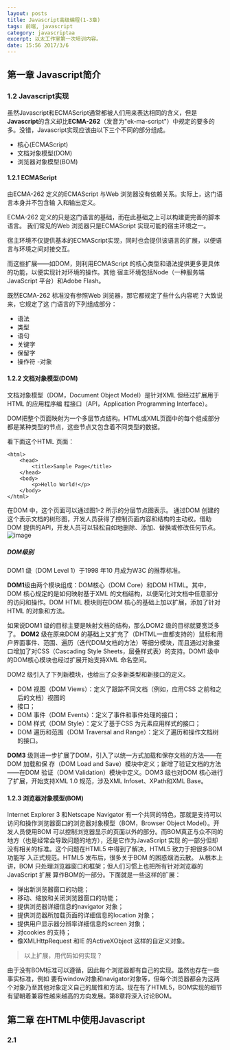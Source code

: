 ```yaml
---
layout: posts
title: Javascript高级编程(1-3章)
tags: 前端, javascript
category: javascriptaa
excerpt: 以太工作室第一次培训内容。
date: 15:56 2017/3/6
---
```

## 第一章 Javascript简介
### 1.2 Javascript实现
虽然Javascript和ECMAScript通常都被人们用来表达相同的含义，但是**Javascript**的含义却比**ECMA-262**（发音为"ek-ma-script"）中规定的要多的多。没错，Javascript实现应该由以下三个不同的部分组成。
- 核心(ECMAScript)
- 文档对象模型(DOM)
- 浏览器对象模型(BOM)


#### 1.2.1 ECMAScript

由ECMA-262 定义的ECMAScript 与Web 浏览器没有依赖关系。实际上，这门语言本身并不包含输
入和输出定义。

ECMA-262 定义的只是这门语言的基础，而在此基础之上可以构建更完善的脚本语言。
我们常见的Web 浏览器只是ECMAScript 实现可能的宿主环境之一。

宿主环境不仅提供基本的ECMAScript实现，同时也会提供该语言的扩展，以便语言与环境之间对接交互。


而这些扩展——如DOM，则利用ECMAScript 的核心类型和语法提供更多更具体的功能，以便实现针对环境的操作。其他
宿主环境包括Node（一种服务端JavaScript 平台）和Adobe Flash。

既然ECMA-262 标准没有参照Web 浏览器，那它都规定了些什么内容呢？大致说来，它规定了这
门语言的下列组成部分：
- 语法
- 类型
- 语句
- 关键字
- 保留字
- 操作符
-对象

#### 1.2.2 文档对象模型(DOM)

文档对象模型（DOM，Document Object Model）是针对XML 但经过扩展用于HTML 的应用程序编
程接口（API，Application Programming Interface）。

DOM把整个页面映射为一个多层节点结构。HTML或XML页面中的每个组成部分都是某种类型的节点，这些节点又包含着不同类型的数据。

看下面这个HTML 页面：

```
<html>
    <head>
        <title>Sample Page</title>
    </head>
    <body>
        <p>Hello World!</p>
    </body>
</html>
```

在DOM 中，这个页面可以通过图1-2 所示的分层节点图表示。
通过DOM 创建的这个表示文档的树形图，开发人员获得了控制页面内容和结构的主动权。借助
DOM 提供的API，开发人员可以轻松自如地删除、添加、替换或修改任何节点。
![image](E:\YoudaoImg\dom.png)
##### DOM级别

DOM1 级（DOM Level 1）于1998 年10 月成为W3C 的推荐标准。

**DOM1**级由两个模块组成：DOM核心（DOM Core）和DOM HTML。其中，DOM 核心规定的是如何映射基于XML 的文档结构，以便简化对文档中任意部分的访问和操作。DOM HTML 模块则在DOM 核心的基础上加以扩展，添加了针对HTML 的对象和方法。



如果说DOM1 级的目标主要是映射文档的结构，那么DOM2 级的目标就要宽泛多了。
**DOM2** 级在原来DOM 的基础上又扩充了（DHTML一直都支持的）鼠标和用户界面事件、范围、遍历（迭代DOM文档的方法）等细分模块，而且通过对象接口增加了对CSS（Cascading Style Sheets，层叠样式表）的支持。DOM1 级中的DOM核心模块也经过扩展开始支持XML 命名空间。

  DOM2 级引入了下列新模块，也给出了众多新类型和新接口的定义。
- DOM 视图（DOM Views）：定义了跟踪不同文档（例如，应用CSS 之前和之后的文档）视图的
- 接口；
- DOM 事件（DOM Events）：定义了事件和事件处理的接口；
- DOM 样式（DOM Style）：定义了基于CSS 为元素应用样式的接口；
- DOM 遍历和范围（DOM Traversal and Range）：定义了遍历和操作文档树的接口。

**DOM3** 级则进一步扩展了DOM，引入了以统一方式加载和保存文档的方法——在DOM 加载和保
存（DOM Load and Save）模块中定义；新增了验证文档的方法——在DOM 验证（DOM Validation）模块中定义。DOM3 级也对DOM 核心进行了扩展，开始支持XML 1.0 规范，涉及XML Infoset、XPath和XML Base。

#### 1.2.3 浏览器对象模型(BOM)
Internet Explorer 3 和Netscape Navigator 有一个共同的特色，那就是支持可以访问和操作浏览器窗口的浏览器对象模型（BOM，Browser Object Model）。开发人员使用BOM 可以控制浏览器显示的页面以外的部分。而BOM真正与众不同的地方（也是经常会导致问题的地方），还是它作为JavaScript 实现
的一部分但却没有相关的标准。这个问题在HTML5 中得到了解决，HTML5 致力于把很多BOM 功能写
入正式规范。HTML5 发布后，很多关于BOM 的困惑烟消云散。
从根本上讲，BOM 只处理浏览器窗口和框架；但人们习惯上也把所有针对浏览器的JavaScript 扩展
算作BOM的一部分。下面就是一些这样的扩展：
- 弹出新浏览器窗口的功能；
- 移动、缩放和关闭浏览器窗口的功能；
- 提供浏览器详细信息的navigator 对象；
- 提供浏览器所加载页面的详细信息的location 对象；
- 提供用户显示器分辨率详细信息的screen 对象；
- 对cookies 的支持；
- 像XMLHttpRequest 和IE 的ActiveXObject 这样的自定义对象。

> 以上扩展，用代码如何实现？

由于没有BOM标准可以遵循，因此每个浏览器都有自己的实现。虽然也存在一些事实标准，例如
要有window对象和navigator对象等，但每个浏览器都会为这两个对象乃至其他对象定义自己的属性和方法。现在有了HTML5，BOM实现的细节有望朝着兼容性越来越高的方向发展。第8章将深入讨论BOM。

## 第二章 在HTML中使用Javascript
### 2.1 <script>元素
向HTML 页面中插入JavaScript 的主要方法，就是使用script元素。这个元素由Netscape创造
并在Netscape Navigator 2 中首先实现。后来，这个元素被加入到正式的HTML 规范中。HTML 4.01 为<script>定义了下列6 个属性。

- async：可选。表示应该立即下载脚本，但不应妨碍页面中的其他操作，比如下载其他资源或等待加载其他脚本。只对外部脚本文件有效。
- charset：可选。表示通过src 属性指定的代码的字符集。由于大多数浏览器会忽略它的值，因此这个属性很少有人用。
- defer：可选。表示脚本可以延迟到文档完全被解析和显示之后再执行。只对外部脚本文件有效。IE7 及更早版本对嵌入脚本也支持这个属性。
- language：已废弃。原来用于表示编写代码使用的脚本语言（如JavaScript、JavaScript1.2或VBScript）。大多数浏览器会忽略这个属性，因此也没有必要再用了。
- src：可选。表示包含要执行代码的外部文件。
- type：可选。可以看成是language的替代属性；表示编写代码使用的脚本语言的内容类型（也称为MIME 类型）。虽然text/javascript和text/ecmascript都已经不被推荐使用，但人们一直以来使用的都还是text/javascript。


## 第三章 基本概念
### 3.1 语法
ECMAScript 的语法大量借鉴了C 及其他类C 语言（如Java 和Perl）的语法。因此，熟悉这些语言
的开发人员在接受ECMAScript 更加宽松的语法时，一定会有一种轻松自在的感觉。
#### 3.1.1 区分大小写
要理解的第一个概念就是ECMAScript 中的一切（变量、函数名和操作符）都区分大小写。这也就
意味着，变量名test 和变量名Test 分别表示两个不同的变量，而函数名不能使用typeof，因为它
是一个关键字（3.2 节介绍关键字），但typeOf 则完全可以是一个有效的函数名。
#### 3.1.2 标识符
所谓标识符，就是指变量、函数、属性的名字，或者函数的参数。标识符可以是按照下列格式规则
组合起来的一或多个字符：
- 第一个字符必须是一个字母、下划线（_）或一个美元符号（$）；
- 其他字符可以是字母、下划线、美元符号或数字。

标识符中的字母也可以包含扩展的ASCII 或Unicode 字母字符（如À和Æ），但我们不推荐这样做。
按照惯例，ECMAScript 标识符采用驼峰大小写格式，也就是第一个字母小写，剩下的每个单词的
首字母大写，例如：
- firstSecond
- myCar
- doSomethingImportant

虽然没有谁强制要求必须采用这种格式，但为了与ECMAScript 内置的函数和对象命名格式保持一
致，可以将其当作一种最佳实践。
#### 3.1.3 注释
ECMAScript 使用C 风格的注释，包括单行注释和块级注释。单行注释以两个斜杠开头，如下所示：

```
// 单行注释
```
块级注释以一个斜杠和一个星号（/*）开头，以一个星号和一个斜杠（*/）结尾，如下所示：

```
/*
* 这是一个多行
* （块级）注释
*/
```

#### 3.1.4 严格模式
ECMAScript 5 引入了严格模式（strict mode）的概念。严格模式是为JavaScript定义了一种不同的解析与执行模型。在严格模式下，ECMAScript 3中的一些不确定的行为将得到处理，而且对某些不安全的操作也会抛出错误。要在整个脚本中启用严格模式，可以在顶部添加如下代码：

```
"use strict";
```

#### 3.1.4 语句
ECMAScript 中的语句以一个分号结尾；如果省略分号，则由解析器确定语句的结尾，如下例所示：

```
var sum = a + b // 即使没有分号也是有效的语句——不推荐
var diff = a - b; // 有效的语句——推荐
```
虽然语句结尾的分号不是必需的，但我们建议任何时候都不要省略它。因为加上这个分号可以避免
很多错误（例如不完整的输入），开发人员也可以放心地通过删除多余的空格来压缩ECMAScript 代码（代
码行结尾处没有分号会导致压缩错误）。另外，加上分号也会在某些情况下增进代码的性能，因为这样
解析器就不必再花时间推测应该在哪里插入分号了

### 3.2 关键字和保留字


| break        | do      |  instanceof  | typeof |
|:------------:|:-------:|:------------:|:------:|
| case         | else    | new          | var    |
| catch        | finally | return       | void   |
| continue     | for     | switch       | while  |
| debugger     | function| this         | with   |
| default      | if      | throw        | delete |
| in           | try

### 3.3 变量
ECMAScript 的变量是松散类型的，所谓松散类型就是可以用来保存任何类型的数据。换句话说，
每个变量仅仅是一个用于保存值的占位符而已。定义变量时要使用var 操作符（注意var 是一个关键
字），后跟变量名（即一个标识符），如下所示：

```
var message;
```

这行代码定义了一个名为message 的变量，该变量可以用来保存任何值（像这样未经过初始化的
变量，会保存一个特殊的值——undefined，相关内容将在3.4 节讨论）。ECMAScript 也支持直接初始
化变量，因此在定义变量的同时就可以设置变量的值，如下所示：
var message = "hi";
在此，变量message 中保存了一个字符串值"hi"。像这样初始化变量并不会把它标记为字符串类型；
初始化的过程就是给变量赋一个值那么简单。因此，可以在修改变量值的同时修改值的类型，如下所示：

```
var message = "hi";
message = 100; // 有效，但不推荐
```

在这个例子中，变量message 一开始保存了一个字符串值"hi"，然后该值又被一个数字值100 取
代。虽然我们不建议修改变量所保存值的类型，但这种操作在ECMAScript 中完全有效。
有一点必须注意，即用var 操作符定义的变量将成为定义该变量的作用域中的局部变量。也就是说，
如果在函数中使用var 定义一个变量，那么这个变量在函数退出后就会被销毁，例如：

```
function test(){
var message = "hi"; // 局部变量
}
test();
alert(message); // 错误！
```
这里，变量message 是在函数中使用var 定义的。当函数被调用时，就会创建该变量并为其赋值。
而在此之后，这个变量又会立即被销毁，因此例子中的下一行代码就会导致错误。不过，可以像下面这样省略var 操作符，从而创建一个全局变量：

```
function test(){
message = "hi"; // 全局变量
}
test();
alert(message); // "hi"
```
这个例子省略了var 操作符，因而message 就成了全局变量。这样，只要调用过一次test()函
数，这个变量就有了定义，就可以在函数外部的任何地方被访问到。

> 思考一下，这是为什么呢？

### 3.4 数据类型
ECMAScript 中有5 种简单数据类型（也称为基本数据类型）：Undefined、Null、Boolean、Number
和String。

还有1 种复杂数据类型——Object，Object 本质上是由一组无序的名值对组成的。

ECMAScript不支持任何创建自定义类型的机制，而所有值最终都将是上述6 种数据类型之一。乍一看，好像只有6种数据类型不足以表示所有数据；但是，由于ECMAScript 数据类型具有动态性，因此的确没有再定义其他数据类型的必要了。

#### 3.4.1 typeof操作符

鉴于ECMAScript 是松散类型的，因此需要有一种手段来检测给定变量的数据类型——typeof 就
是负责提供这方面信息的操作符。对一个值使用typeof 操作符可能返回下列某个字符串：
- "undefined"——如果这个值未定义；
- "boolean"——如果这个值是布尔值；
- "string"——如果这个值是字符串；
- "number"——如果这个值是数值；
- "object"——如果这个值是对象或null；
- "function"——如果这个值是函数。

> 有些时候，typeof 操作符会返回一些令人迷惑但技术上却正确的值。比如，调用typeof null会返回"object"，因为特殊值null 被认为是一个空的对象引用。Safari 5 及之前版本、Chrome 7 及之前版本在对正则表达式调用typeof操作符时会返回"function"，而其他浏览器在这种情况下会返回"object"。

#### 3.4.2 Undefined类型
Undefined 类型只有一个值，即特殊的undefined。在使用var 声明变量但未对其加以初始化时，
这个变量的值就是undefined，例如：

```
var message;
alert(message == undefined); //true
```
这个例子只声明了变量message，但未对其进行初始化。比较这个变量与undefined 字面量，结
果表明它们是相等的。这个例子与下面的例子是等价的：

```
var message = undefined;
alert(message == undefined); //true
```
这个例子使用undefined 值显式初始化了变量message。但我们没有必要这么做，因为未经初始
化的值默认就会取得undefined 值。
> 一般而言，不存在需要显式地把一个变量设置为undefined 值的情况。字面值
undefined 的主要目的是用于比较，而ECMA-262 第3 版之前的版本中并没有规定
这个值。第3 版引入这个值是为了正式区分空对象指针与未经初始化的变量。

不过，包含undefined 值的变量与尚未定义的变量还是不一样的。看看下面这个例子：

```
var message; // 这个变量声明之后默认取得了undefined 值
// 下面这个变量并没有声明
// var age
alert(message); // "undefined"
alert(age); // 产生错误
```
运行以上代码，第一个警告框会显示变量message的值，即"undefined"。而第二个警告框——
由于传递给alert()函数的是尚未声明的变量age——则会导致一个错误。对于尚未声明过的变量，只能执行一项操作，即使用typeof 操作符检测其数据类型（对未经声明的变量调用delete 不会导致错误，但这样做没什么实际意义，而且在严格模式下确实会导致错误）。

然而，令人困惑的是：对未初始化的变量执行typeof 操作符会返回undefined 值，而对未声明
的变量执行typeof 操作符同样也会返回undefined 值。来看下面的例子：

```
var message; // 这个变量声明之后默认取得了undefined 值
// 下面这个变量并没有声明
// var age
alert(typeof message); // "undefined"
alert(typeof age); // "undefined"
```

> 即便未初始化的变量会自动被赋予undefined 值，但显式地初始化变量依然是
明智的选择。如果能够做到这一点，那么当typeof 操作符返回"undefined"值时，
我们就知道被检测的变量还没有被声明，而不是尚未初始化。

#### 3.4.3 Null类型
Null 类型是第二个只有一个值的数据类型，这个特殊的值是null。从逻辑角度来看，null值表示一个空对象指针，而这也正是使用typeof 操作符检测null 值时会返回"object"的原因，如下面
的例子所示：

```
var car = null;
alert(typeof car); // "object"
```
实际上，undefined 值是派生自null 值的，因此ECMA-262 规定对它们的相等性测试要返回true：

#### 3.4.4 Boolean类型
Boolean 类型是ECMAScript 中使用得最多的一种类型，该类型只有两个字面值：true 和false。
这两个值与数字值不是一回事，因此true不一定等于1，而false也不一定等于0。

> 小问题： -1转化成Boolean，是true还是false？

##### 转换规则
| 数据类型     | 转换为true的值      |  转换为false的值  |
|:------------:|:-------------------:|:-----------------:|
| Boolean      | true                | false             |
| String       | 任何非空字符串      | ""                |
| Number       | 任何非零数字值      | 0和NaN            |
| Object       | 任何对象            | null              |
| Undefined    | n/a                 | undefined         |

#### 3.4.5 Number类型
Number 类型应该是ECMAScript 中最令人关注的数据类型了，这种类型使用IEEE754 格式来表示
整数和浮点数值（浮点数值在某些语言中也被称为双精度数值）。为支持各种数值类型，ECMA-262 定
义了不同的数值字面量格式。

最基本的数值字面量格式是十进制整数，十进制整数可以像下面这样直接在代码中输入：
var intNum = 55; // 整数
除了以十进制表示外，整数还可以通过八进制（以8 为基数）或十六进制（以16 为基数）的字面值
来表示。

其中，八进制字面值的第一位必须是零（0），然后是八进制数字序列（0～7）。如果字面值中的
数值超出了范围，那么前导零将被忽略，后面的数值将被当作十进制数值解析。请看下面的例子：

```
1. var octalNum1 = 070; // 八进制的56
2. var octalNum2 = 079; // 无效的八进制数值——解析为79
3. var octalNum3 = 08; // 无效的八进制数值——解析为8
```


八进制字面量在严格模式下是无效的，会导致支持的JavaScript 引擎抛出错误。
十六进制字面值的前两位必须是0x，后跟任何十六进制数字（0～9 及A～F）。其中，字母A～F
可以大写，也可以小写。如下面的例子所示：

```
1. var hexNum1 = 0xA; // 十六进制的10
2. var hexNum2 = 0x1f; // 十六进制的31
```


在进行算术计算时，所有以八进制和十六进制表示的数值最终都将被转换成十进制数值。

##### 1. 浮点数值
所谓浮点数值，就是该数值中必须包含一个小数点，并且小数点后面必须至少有一位数字。虽然小
数点前面可以没有整数，但我们不推荐这种写法。以下是浮点数值的几个例子：

```
var floatNum1 = 1.1;
var floatNum2 = 0.1;
var floatNum3 = .1; // 有效，但不推荐
```

浮点数值的最高精度是17 位小数，但在进行算术计算时其精确度远远不如整数。例如，0.1 加0.2
的结果不是0.3，而是**0.30000000000000004**。这个小小的舍入误差会导致无法测试特定的浮点数值。
例如：

```
if (a + b == 0.3){ // 不要做这样的测试！
alert("You got 0.3.");
}
```

在这个例子中，我们测试的是两个数的和是不是等于0.3。如果这两个数是0.05 和0.25，或者是0.15
和0.15 都不会有问题。而如前所述，如果这两个数是0.1 和0.2，那么测试将无法通过。因此，永远**不要**++测试某个特定的浮点数值++。

#### 2. 数值范围
由于内存的限制，ECMAScript 并不能保存世界上所有的数值。ECMAScript 能够表示的最小数值保存在Number.MIN_VALUE中——在大多数浏览器中，这个值是5e-324；能够表示的最大数值保存在Number.MAX_VALUE中——在大多数浏览器中，这个值是1.7976931348623157e+308。如果某次计算的结果得到了一个超出JavaScript数值范围的值，那么这个数值将被自动转换成特殊的Infinity值。具体来说，如果这个数值是负数，则会被转换成-Infinity（负无穷），如果这个数值是正，则会被转换成Infinity（正无穷）。

如上所述，如果某次计算返回了正或负的Infinity 值，那么该值将无法继续参与下一次的计算，
因为Infinity 不是能够参与计算的数值。要想确定一个数值是不是有穷的（换句话说，是不是位于最
小和最大的数值之间），可以使用isFinite()函数。这个函数在参数位于最小与最大数值之间时会返
回true，如下面的例子所示：

```
var result = Number.MAX_VALUE + Number.MAX_VALUE;
alert(isFinite(result)); //false
```

尽管在计算中很少出现某些值超出表示范围的情况，但在执行极小或极大数值的计算时，检测监控
这些值是可能的，也是必需的。

> 访问Number.NEGATIVE_INFINITY 和Number.POSITIVE_INFINITY 也可以
得到负和正Infinity 的值。可以想见，这两个属性中分别保存着-Infinity 和
Infinity

> 那么问题来了，Number.NEGATIVE_INFINITY 和Number.POSITIVE_INFINITY 这两个值分别保存在哪里？

#### 3. NaN
NaN，即非数值（Not a Number）是一个特殊的数值，这个数值用于表示一个本来要返回数值的操作数
未返回数值的情况（这样就不会抛出错误了）。例如，在其他编程语言中，任何数值除以0都会导致错误，从而停止代码执行。但在ECMAScript中，任何数值除以0会返回NaN，因此不会影响其他代码的执行。

NaN 本身有两个非同寻常的特点。首先，任何涉及NaN 的操作（例如NaN/10）都会返回NaN，这个特点在多步计算中有可能导致问题。其次，NaN与任何值都不相等，包括NaN 本身。例如，下面的代码会返回false：

```
alert(NaN == NaN); //false
```

针对NaN 的这两个特点，ECMAScript 定义了isNaN()函数。这个函数接受一个参数，该参数可以
是任何类型，而函数会帮我们确定这个参数是否“不是数值”。isNaN()在接收到一个值之后，会尝试
将这个值转换为数值。某些不是数值的值会直接转换为数值，例如字符串"10"或Boolean 值。而任何
不能被转换为数值的值都会导致这个函数返回true。请看下面的例子：

```
alert(isNaN(NaN)); //true
alert(isNaN(10)); //false（10 是一个数值）
alert(isNaN("10")); //false（可以被转换成数值10）
alert(isNaN("blue")); //true（不能转换成数值）
alert(isNaN(true)); //false（可以被转换成数值1）
```

#### 4. 数值转换
有3 个函数可以把非数值转换为数值：Number()、parseInt()和parseFloat()。第一个函数，即转型函数Number()可以用于任何数据类型，而另两个函数则专门用于把字符串转换成数值。这3个函数对于同样的输入会有返回不同的结果。
**Number**()函数的转换规则如下。
- 如果是Boolean 值，true 和false 将分别被转换为1 和0。
- 如果是数字值，只是简单的传入和返回。
- 如果是null 值，返回0。
- 如果是undefined，返回NaN。
- 如果是字符串，遵循下列规则：
- 如果字符串中只包含数字（包括前面带正号或负号的情况），则将其转换为十进制数值，即"1"
- 会变成1，"123"会变成123，而"011"会变成11（注意：前导的零被忽略了）；
- 如果字符串中包含有效的浮点格式，如"1.1"，则将其转换为对应的浮点数值（同样，也会忽略前导零）；
- 如果字符串中包含有效的十六进制格式，例如"0xf"，则将其转换为相同大小的十进制整数值；
- 如果字符串是空的（不包含任何字符），则将其转换为0；
- 如果字符串中包含除上述格式之外的字符，则将其转换为NaN。
- 如果是对象，则调用对象的valueOf()方法，然后依照前面的规则转换返回的值。如果转换的结果是NaN，则调用对象的toString()方法，然后再次依照前面的规则转换返回的字符串值。
根据这么多的规则使用Number()把各种数据类型转换为数值确实有点复杂。下面还是给出几个具
体的例子吧。


```
var num1 = Number("Hello world!");
var num2 = Number("");
var num3 = Number("000011");
var num4 = Number(true);
```

> 一元加操作符（3.5.1 节将介绍）的操作与Number()函数相同。

由于Number()函数在转换字符串时比较复杂而且不够合理，因此在处理整数的时候更常用的是parseInt()函数。parseInt()函数在转换字符串时，更多的是看其是否符合数值模式。它会忽略字符串前面的空格，直至找到第一个非空格字符。如果第一个字符不是数字字符或者负号，parseInt()就会返回NaN；也就是说，用parseInt()转换空字符串会返回NaN（Number()对空字符返回0）。如果第一个字符是数字字符，parseInt()会继续解析第二个字符，直到解析完所有后续字符或者遇到了一个非数字字符。例如，"1234blue"会被转换为1234，因为"blue"会被完全忽略。类似地，"22.5"会被转换为22，因为小数点并不是有效的数字字符。

如果字符串中的第一个字符是数字字符，parseInt()也能够识别出各种整数格式（即前面讨论的
十进制、八进制和十六进制数）。也就是说，如果字符串以"0x"开头且后跟数字字符，就会将其当作一
个十六进制整数；如果字符串以"0"开头且后跟数字字符，则会将其当作一个八进制数来解析。
为了更好地理解parseInt()函数的转换规则，下面给出一些例子：

```
var num1 = parseInt("1234blue");
var num2 = parseInt("");
var num3 = parseInt("0xA");
var num4 = parseInt(22.5);
var num5 = parseInt("070");
var num6 = parseInt("70");
var num7 = parseInt("0xf");
```

> 在使用parseInt()解析像八进制字面量的字符串时，ECMAScript 3 和5 存在分歧。例如：
//ECMAScript 3 认为是56（八进制），ECMAScript 5 认为是70（十进制）

为了消除在使用parseInt()函数时可能导致的上述困惑，可以为这个函数提供第二个参数：转换
时使用的基数（即多少进制）。如果知道要解析的值是十六进制格式的字符串，那么指定基数16 作为第
二个参数，可以保证得到正确的结果，例如：

```
var num = parseInt("0xAF", 16); //175
```

实际上，如果指定了16 作为第二个参数，字符串可以不带前面的"0x"，如下所示：

```
var num1 = parseInt("AF", 16);
var num2 = parseInt("AF");
```

#### 3.4.6 String类型
String 类型用于表示由零或多个16 位Unicode 字符组成的字符序列，即字符串。字符串可以由双
引号（"）或单引号（'）表示，因此下面两种字符串的写法都是有效的：

```
var firstName = "Nicholas";
var lastName = 'Zakas';
```

与PHP 中的双引号和单引号会影响对字符串的解释方式不同，ECMAScript 中的这两种语法形式没
有什么区别。用双引号表示的字符串和用单引号表示的字符串完全相同。不过，以双引号开头的字符串也必须以双引号结尾，而以单引号开头的字符串必须以单引号结尾。例如，下面这种字符串表示法会导
致语法错误：

```
var firstName = 'Nicholas"; // 语法错误（左右引号必须匹配）
```
##### 1. 字符字面量
String 数据类型包含一些特殊的字符字面量，也叫转义序列，用于表示非打印字符，或者具有其
他用途的字符。这些字符字面量如下表所示：

- \n 换行
- \t 制表
- \b 空格
- \r 回车

这些字符字面量可以出现在字符串中的任意位置，而且也将被作为一个字符来解析，如下面的例子所示：

```
var text = "This is the letter sigma: \u03a3.";
```

这个例子中的变量text 有28 个字符，其中6 个字符长的转义序列表示1个字符。
任何字符串的长度都可以通过访问其length 属性取得，例如：

```
alert(text.length); // 输出28
```

这个属性返回的字符数包括16 位字符的数目。如果字符串中包含双字节字符，那么length属性
可能不会精确地返回字符串中的字符数目。
##### 2. 字符串的特点
ECMAScript 中的字符串是不可变的，也就是说，字符串一旦创建，它们的值就不能改变。要改变
某个变量保存的字符串，首先要销毁原来的字符串，然后再用另一个包含新值的字符串填充该变量，
例如：
var lang = "Java";
lang = lang + "Script";
以上示例中的变量lang 开始时包含字符串"Java"。而第二行代码把lang 的值重新定义为"Java"与"Script"的组合，即"JavaScript"。实现这个操作的过程如下：首先创建个能容纳10 个字符的新字符串，然后在这个字符串中填充"Java"和"Script"，最后一步是销毁原来的字符串"Java"和字符串"Script"，因为这两个字符串已经没用了。这个过程是在后台发生的，而这也在某些旧版本的浏览器（例如版本低于1.0 的Firefox、IE6等）中拼接字符串时速度很慢的原因所在。但这些浏览器后来的版本已经解决了这个低效率问题。

##### 3. 转换为字符串
要把一个值转换为一个字符串有两种方式。第一种是使用几乎每个值都有的toString()方法（第5 章将讨论这个方法的特点）。这个方法唯一要做的就是返回相应值的字符串表现。来看下面的例子：

```
var age = 11;
var ageAsString = age.toString(); // 字符串"11"
var found = true;
var foundAsString = found.toString(); // 字符串"true"
```
数值、布尔值、对象和字符串值（没错，每个字符串也都有一个toString()方法，该方法返回字
符串的一个副本）都有toString()方法。但null 和undefined 值没有这个方法。
多数情况下，调用toString()方法不必传递参数。但是，在调用数值的toString()方法时，可
以传递一个参数：输出数值的基数。默认情况下，toString()方法以十进制格式返回数值的字符串表
示。而通过传递基数，toString()可以输出以二进制、八进制、十六进制，乃至其他任意有效进制格
式表示的字符串值。下面给出几个例子：

```
var num = 10;
alert(num.toString()); // "10"
alert(num.toString(2)); // "1010"
alert(num.toString(8)); // "12"
alert(num.toString(10)); // "10"
alert(num.toString(16)); // "a"
```

在不知道要转换的值是不是null 或undefined 的情况下，还可以使用转型函数String()，这个
函数能够将任何类型的值转换为字符串。String()函数遵循下列转换规则：
- 如果值有toString()方法，则调用该方法（没有参数）并返回相应的结果；
- 如果值是null，则返回"null"；
- 如果值是undefined，则返回"undefined"。

下面再看几个例子：

```
var value1 = 10;
var value2 = true;
var value3 = null;
var value4;
alert(String(value1)); // "10"
alert(String(value2)); // "true"
alert(String(value3)); // "null"
alert(String(value4)); // "undefined"
```
这里先后转换了4 个值：数值、布尔值、null 和undefined。数值和布尔值的转换结果与调用toString()方法得到的结果相同。因为null和undefined 没有toString()方法，所以String()函数就返回了这两个值的字面量。

> 要把某个值转换为字符串，可以使用加号操作符（3.5 节讨论）把它与一个字符
串（""）加在一起。

#### 3.4.7 Object类型
ECMAScript 中的对象其实就是一组数据和功能的集合。对象可以通过执行new 操作符后跟要创建
的对象类型的名称来创建。而创建Object 类型的实例并为其添加属性和（或）方法，就可以创建自定
义对象，如下所示：

```
var o = new Object();
```

这个语法与Java 中创建对象的语法相似；但在ECMAScript 中，如果不给构造函数传递参数，则可
以省略后面的那一对圆括号。也就是说，在像前面这个示例一样不传递参数的情况下，完全可以省略那
对圆括号（但这不是推荐的做法）：

```
var o = new Object; // 有效，但不推荐省略圆括号
```

仅仅创建Object 的实例并没有什么用处，但关键是要理解一个重要的思想：即在ECMAScript 中，
（就像Java 中的java.lang.Object 对象一样）Object 类型是所有它的实例的基础。换句话说，
Object 类型所具有的任何属性和方法也同样存在于更具体的对象中。
Object 的每个实例都具有下列属性和方法。

- constructor：保存着用于创建当前对象的函数。对于前面的例子而言，构造函数（constructor）就是Object()。
- hasOwnProperty(propertyName)：用于检查给定的属性在当前对象实例中（而不是在实例的原型中）是否存在。其中，作为参数的属性名（propertyName）必须以字符串形式指定（例如：o.hasOwnProperty("name")）。
- isPrototypeOf(object)：用于检查传入的对象是否是传入对象的原型（第5 章将讨论原型）。
- propertyIsEnumerable(propertyName)：用于检查给定的属性是否能够使用for-in 语句（本章后面将会讨论）来枚举。与hasOwnProperty()方法一样，作为参数的属性名必须以字符串形式指定。
- toLocaleString()：返回对象的字符串表示，该字符串与执行环境的地区对应。
- toString()：返回对象的字符串表示。
- valueOf()：返回对象的字符串、数值或布尔值表示。通常与toString()方法的返回值相同。

> 由于在ECMAScript 中Object 是所有对象的基础，因此所有对象都具有这些基本的属性和方法。
第5 章和第6 章将详细介绍Object 与其他对象的关系。

### 3.5 操作符

#### 3.5.1 一元操作符
##### 1. 递增和递减操作符
++和--
考虑如下代码：

```
var age = 29;
var anotherAge = --age + 2;
```


```
var age = 29;
var anotherAge = age-- + 2;
```

##### 2. 一元加和减操作符
绝大多数开发人员对一元加和减操作符都不会陌生，而且这两个ECMAScript 操作符的作用与数学
书上讲的完全一样。一元加操作符以一个加号（+）表示，放在数值前面，对数值不会产生任何影响，
如下面的例子所示：

```
var num = 25;
num = +num; // 仍然是25
```

不过，在对非数值应用一元加操作符时，该操作符会像Number()转型函数一样对这个值执行转换。
换句话说，布尔值false 和true 将被转换为0 和1，字符串值会被按照一组特殊的规则进行解析，而
对象是先调用它们的valueOf()和（或）toString()方法，再转换得到的值。
下面的例子展示了对不同数据类型应用一元加操作符的结果：

```
var s1 = "01";
var s2 = "1.1";
var s3 = "z";
var b = false;
var f = 1.1;
var o = {
valueOf: function() {
return -1;
}
};
s1 = +s1; // 值变成数值1
s2 = +s2; // 值变成数值1.1
s3 = +s3; // 值变成NaN
b = +b; // 值变成数值0
f = +f; // 值未变，仍然是1.1
o = +o; // 值变成数值-1
```
#### 3.5.2 位操作符

- ~
- &
- |
- ^

x\^y==y\^x,
(x\^y)\^z == x\^(y\^z),
x^x == 0,
x^0 == x

> 使用位运算交换两个值，如何交换？

- \>>
- <<

#### 3.5.3 布尔操作符
- !
- &&
- ||

#### 3.5.4 乘性操作符
* \/
#### 3.5.5 加性操作符
+ -
#### 3.5.6 关系操作符
\> \< \>= \<=
#### 3.5.7 等于操作符
== ===
#### 3.5.8 条件操作符

```
var max = (num1 > num2) ? num1 : num2;
```

#### 3.5.9 赋值操作符
- 乘/赋值（*=）；
- 除/赋值（/=）；
- 模/赋值（%=）；
- 加/赋值（+=）；
- 减/赋值（=）；
- 左移/赋值（<<=）；
- 有符号右移/赋值（>>=）；
- 无符号右移/赋值（>>>=）。

#### 3.5.10 赋值操作符
使用逗号操作符可以在一条语句中执行多个操作，如下面的例子所示：

```
var num1=1, num2=2, num3=3;
```

逗号操作符多用于声明多个变量；但除此之外，逗号操作符还可以用于赋值。在用于赋值时，逗号
操作符总会返回表达式中的最后一项，如下面的例子所示：

```
var num = (5, 1, 4, 8, 0); // num 的值为0
```

由于0 是表达式中的最后一项，因此num 的值就是0。虽然逗号的这种使用方式并不常见，但这个
例子可以帮我们理解逗号的这种行为。

### 3.6 语句
#### 3.6.1 if语句

#### 3.6.2 do-while语句

```
do {
statement
} while (expression);
```


#### 3.6.3 while语句

#### 3.6.4 for语句

#### 3.6.5 for-in语句
for-in 语句是一种精准的迭代语句，可以用来枚举对象的属性。以下是for-in 语句的语法：

```
for (var propName in window) {
document.write(propName);
}
```

#### 3.6.7 break和continue语句
break 和continue 语句用于在循环中精确地控制代码的执行。其中，break 语句会立即退出循环，
强制继续执行循环后面的语句。而continue 语句虽然也是立即退出循环，但退出循环后会从循环的顶
部继续执行。请看下面的例子：

```
var num = 0;
for (var i=1; i < 10; i++) {
    if (i % 5 == 0) {
        break; //换成continue
    }
        num++;
}
alert(num); //4
```

#### 3.6.8 with语句
with 语句的作用是将代码的作用域设置到一个特定的对象中。with 语句的语法如下：

```
with(location){
    var hostName = hostname;
}
```

#### 3.6.9 switch语句

### 3.7 函数
函数对任何语言来说都是一个核心的概念。通过函数可以封装任意多条语句，而且可以在任何地方、
任何时候调用执行。ECMAScript 中的函数使用function 关键字来声明，后跟一组参数以及函数体。
函数的基本语法如下所示：

```
function sayHi(name, message) {
    alert("Hello " + name + "," + message);
}
```
ECMAScript 中的函数在定义时不必指定是否返回值。实际上，任何函数在任何时候都可以通过
return 语句后跟要返回的值来实现返回值。请看下面的例子：

```
function sum(num1, num2) {
    return num1 + num2;
}
```

#### 3.7.1 理解参数
ECMAScript 函数的参数与大多数其他语言中函数的参数有所不同。ECMAScript 函数不介意传递进来多少个参数，也不在乎传进来参数是什么数据类型。也就是说，即便你定义的数只接收两个参数，在调用这个函数时也未必一定要传递两个参数。可以传递一个、三个甚至不传递数，而解析器永远不会有什么怨言。之所以会这样，原因是ECMAScript中的参数在内部是用一个数组来表示的。函数接收到的始终都是这个数组，而不关心数组中包含哪些参数（如果有参数的话）。如果这个数组中不包含任何元素，无所谓；如果包含多个元素，也没有问题。实际上，在函数体内可以通过arguments 对象来访问这个参数数组，从而获取传递给函数的每一个参数。
其实，arguments 对象只是与数组类似（它并不是Array的实例），因为可以使用方括号语法访问它的每一个元素（即第一个元素是arguments[0]，第二个素是argumetns[1]，以此类推），使用length属性来确定传递进来多少个参数。在前面的例子中，sayHi()函数的第一个参数的名字叫name，而该参数的值也可以通过访问arguments[0]来获取。因此，那个函数也可以像下面这样重写，即不显式地使用命名参数：

```
function sayHi() {
    alert("Hello " + arguments[0] + "," + arguments[1]);
}
```
这个重写后的函数中不包含命名的参数。虽然没有使用name 和message 标识符，但函数的功能依旧。这个事实说明了ECMAScript函数的一个重要特点：命名的参数只提供便利，但不是必需的。另外，在命名参数方面，其他语言可能需要事先创建一个函数签名，而将来的用必须与该签名一致。但在ECMAScript中，没有这些条条框框，解析器不会验证命名参数。通过访问arguments 对象的length属性可以获知有多少个参数传递给了函数。下面这个函数会在每次被调用时，输出传入其中的参数个数：


```
function howManyArgs() {
    alert(arguments.length);
}
howManyArgs("string", 45); //2
howManyArgs(); //0
howManyArgs(12); //1
```
执行以上代码会依次出现3 个警告框，分别显示2、0 和1。由此可见，开发人员可以利用这一点让
函数能够接收任意个参数并分别实现适当的功能。请看下面的例子：

```
function doAdd() {
    if(arguments.length == 1) {
        alert(arguments[0] + 10);
    } else if (arguments.length == 2) {
        alert(arguments[0] + arguments[1]);
    }
}
doAdd(10); //20
doAdd(30, 20); //50
```
#### 3.7.2 没有重载
ECMAScript 函数不能像传统意义上那样实现重载。而在其他语言（如Java）中，可以为一个函数编写两个定义，只要这两个定义的签名（接受的参数的类型和数量）不同即可。如前所述，ECMAScirpt函数没有签名，因为其参数是由包含零或多个值的数组来表示的。而没有函数签名，真正的重载是不可能做到的。

如果在ECMAScript 中定义了两个名字相同的函数，则该名字只属于后定义的函数。请看下面的例子：

```
function addSomeNumber(num){
    return num + 100;
}
function addSomeNumber(num) {
    return num + 200;
}
var result = addSomeNumber(100); //300
```
在此，函数addSomeNumber()被定义了两次。第一个版本给参数加100，而第二个版本给参数加200。由于后定义的函数覆盖了先定义的函数，因此当在最后一行代码中调用这个函数时，返回的结果就是300。

如前所述，通过检查传入函数中参数的类型和数量并作出不同的反应，可以模仿方法的重载。
